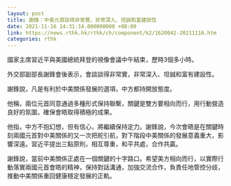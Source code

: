 ```yaml
---
layout: post
title: 謝鋒：中美元首談得非常實，非常深入、坦誠和富建設性
date: 2021-11-16 14:31:14.000000000 +08:00
link: https://news.rthk.hk/rthk/ch/component/k2/1620042-20211116.htm
categories: rthk
---
```


國家主席習近平與美國總統拜登的視像會議中午結束，歷時3個多小時。

外交部副部長謝鋒會後表示，會談談得非常實，非常深入、坦誠和富有建設性。

謝鋒說，凡是有利於中美關係發展的選項，中方都持開放態度。

他稱，兩位元首同意通過多種形式保持聯繫，關鍵是雙方要相向而行，用行動營造良好的氛圍，確保會晤取得積極的成果。

他指，中方不抱幻想，但有信心，將繼續保持定力。謝鋒說，今次會晤是在關鍵時刻兩國元首對中美關係的又一次把舵引航，對下階段中美關係的發展意義重大，影響深遠。習近平提出三點原則，相互尊重，和平共處，合作共贏。

謝鋒說，當前中美關係正處在一個關鍵的十字路口。希望美方相向而行，以實際行動落實兩國元首會晤的精神，保持對話溝通，加強交流合作，負責任地管控分歧，推動中美關係重回健康穩定發展的正軌。
